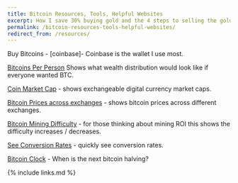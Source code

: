 ```yaml
---
title: Bitcoin Resources, Tools, Helpful Websites
excerpt: How I save 30% buying gold and the 4 steps to selling the gold to earn 9% profit.
permalink: /bitcoin-resources-tools-helpful-websites/
redirect_from: /resources/
---
```


Buy Bitcoins - [coinbase]- Coinbase is the wallet I use most.

[Bitcoins Per Person](http://bitcoinsperperson.com/)
Shows what wealth distribution would look like if everyone wanted BTC.

[Coin Market Cap](http://coinmarketcap.com/) - shows exchangeable digital currency market caps.

[Bitcoin Prices across exchanges](http://bitcoincharts.com/markets/currency/USD.html) - shows bitcoin prices across different exchanges.

[Bitcoin Mining Difficulty](https://blockchain.info/charts/difficulty) - for those thinking about mining ROI this shows the difficulty increases / decreases.

[See Conversion Rates](http://preev.com/) - quickly see conversion rates.

[Bitcoin Clock](http://bitcoinclock.com/) - When is the next bitcoin halving?

{% include links.md %}
